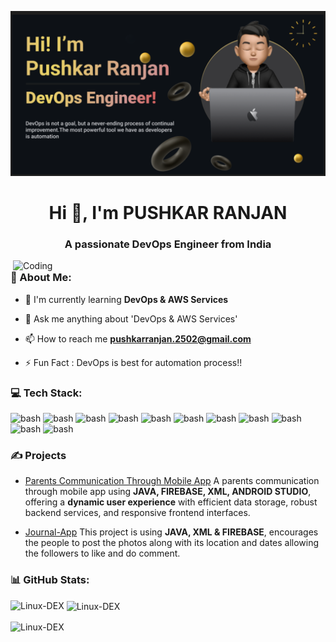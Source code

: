 ![Master](./img/My_img.png)

<h1 align="center">Hi 👋, I'm PUSHKAR RANJAN </h1>
<h3 align="center">A passionate DevOps Engineer from India</h3>
<img align="right" alt="Coding" src="https://cdn.hashnode.com/res/hashnode/image/upload/v1679340545003/04ef510f-3ef1-40b7-b319-a233ee20d661.gif?w=1600&amp;h=840&amp;fit=crop&amp;crop=entropy&amp;auto=format,compress&amp;gif-q=60&amp;format=webm" width="500">

<h3 align="left">💫 About Me:</h3>

- 🌱 I'm currently learning **DevOps & AWS Services**<br>

- 💬 Ask me anything about 'DevOps & AWS Services'<br>

- 📫 How to reach me **pushkarranjan.2502@gmail.com**

- ⚡ Fun Fact : DevOps is best for automation process!!

<h3 align="left">💻 Tech Stack:</h3>

<p align="left">
<img src="https://user-images.githubusercontent.com/25181517/192108372-f71d70ac-7ae6-4c0d-8395-51d8870c2ef0.png" alt="bash" width="40" height="40"/> <img src="https://user-images.githubusercontent.com/25181517/192108374-8da61ba1-99ec-41d7-80b8-fb2f7c0a4948.png" alt="bash" width="40" height="40"/> <img src="https://user-images.githubusercontent.com/25181517/192108891-d86b6220-e232-423a-bf5f-90903e6887c3.png" alt="bash" width="40" height="40"/> <img src="https://user-images.githubusercontent.com/25181517/192106070-46255bcf-65e6-4c6b-a296-bf8d0d8fb2a7.png" alt="bash" width="40" height="40"/> <img src="https://user-images.githubusercontent.com/25181517/183423507-c056a6f9-1ba8-4312-a350-19bcbc5a8697.png" alt="bash" width="40" height="40"/> <img src="https://user-images.githubusercontent.com/25181517/117207330-263ba280-adf4-11eb-9b97-0ac5b40bc3be.png" alt="bash" width="40" height="40"/> <img src="https://user-images.githubusercontent.com/25181517/182534006-037f08b5-8e7b-4e5f-96b6-5d2a5558fa85.png" alt="bash" width="40" height="40"/> <img src="https://user-images.githubusercontent.com/25181517/179090274-733373ef-3b59-4f28-9ecb-244bea700932.png" alt="bash" width="40" height="40"/> <img src="https://user-images.githubusercontent.com/25181517/183896132-54262f2e-6d98-41e3-8888-e40ab5a17326.png" alt="bash" width="40" height="40"/> <img src="https://github.com/marwin1991/profile-technology-icons/assets/76662862/2481dc48-be6b-4ebb-9e8c-3b957efe69fa" alt="bash" width="40" height="40"/> <img src="https://user-images.githubusercontent.com/25181517/186884153-99edc188-e4aa-4c84-91b0-e2df260ebc33.png" alt="bash" width="40" height="40"/> </p>



<h3 align="left">✍️ Projects</h3>
  
+ [Parents Communication Through Mobile App](https://github.com/PR-25f/Parents_communication_app.git)
	 A parents communication through mobile app using **JAVA, FIREBASE, XML, ANDROID STUDIO**, offering a **dynamic user experience** with efficient data storage, robust backend services, and responsive frontend interfaces.

+ [Journal-App](https://github.com/PR-25f/Journal-App.git)
	This project is using **JAVA, XML & FIREBASE**, encourages the people to post the photos along with its location and dates allowing the followers to like and do comment.


<h3 align="left">📊 GitHub Stats:</h3>

<p><img align="left" src="https://github-readme-stats.vercel.app/api/top-langs?username=PR-25f&show_icons=true&locale=en&layout=compact&theme=tokyonight" alt="Linux-DEX" /></p>

<p>&nbsp;<img align="center" src="https://github-readme-stats.vercel.app/api?username=PR-25f&show_icons=true&locale=en&theme=tokyonight" alt="Linux-DEX" /></p>

<p><img align="center" src="https://github-readme-streak-stats.herokuapp.com/?user=PR-25f&&theme=tokyonight" alt="Linux-DEX" /></p>


